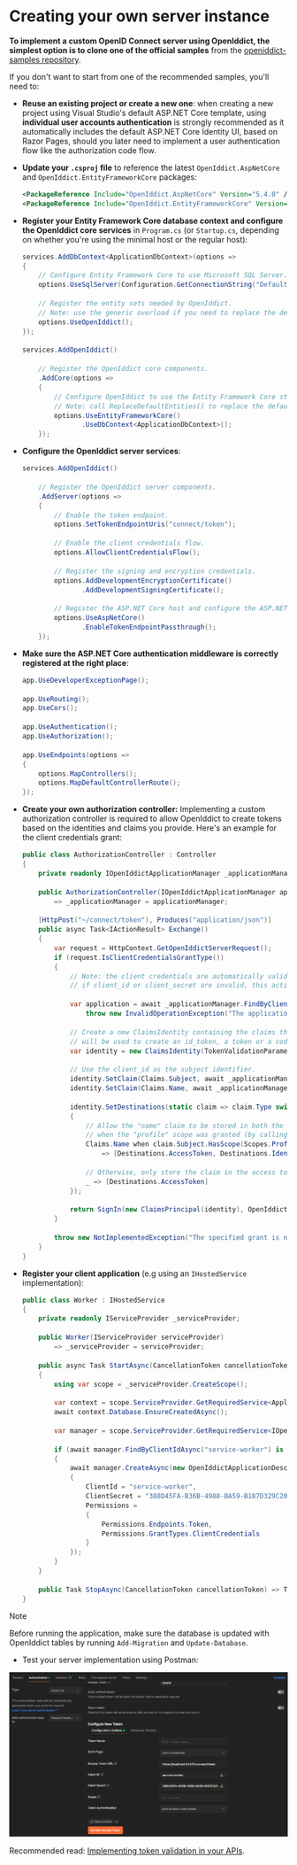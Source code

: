 # Creating your own server instance

**To implement a custom OpenID Connect server using OpenIddict, the simplest option is to clone one of the official samples**
from the [openiddict-samples repository](https://github.com/openiddict/openiddict-samples).

If you don't want to start from one of the recommended samples, you'll need to:

  - **Reuse an existing project or create a new one**: when creating a new project using Visual Studio's default ASP.NET Core template,
  using **individual user accounts authentication** is strongly recommended as it automatically includes the default ASP.NET Core Identity UI,
  based on Razor Pages, should you later need to implement a user authentication flow like the authorization code flow.

  - **Update your `.csproj` file** to reference the latest `OpenIddict.AspNetCore` and `OpenIddict.EntityFrameworkCore` packages:

    ```xml
    <PackageReference Include="OpenIddict.AspNetCore" Version="5.4.0" />
    <PackageReference Include="OpenIddict.EntityFrameworkCore" Version="5.4.0" />
    ```

  - **Register your Entity Framework Core database context and configure the OpenIddict core services** in `Program.cs`
  (or `Startup.cs`, depending on whether you're using the minimal host or the regular host):

    ```csharp
    services.AddDbContext<ApplicationDbContext>(options =>
    {
        // Configure Entity Framework Core to use Microsoft SQL Server.
        options.UseSqlServer(Configuration.GetConnectionString("DefaultConnection"));

        // Register the entity sets needed by OpenIddict.
        // Note: use the generic overload if you need to replace the default OpenIddict entities.
        options.UseOpenIddict();
    });

    services.AddOpenIddict()

        // Register the OpenIddict core components.
        .AddCore(options =>
        {
            // Configure OpenIddict to use the Entity Framework Core stores and models.
            // Note: call ReplaceDefaultEntities() to replace the default entities.
            options.UseEntityFrameworkCore()
                   .UseDbContext<ApplicationDbContext>();
        });
    ```

  - **Configure the OpenIddict server services**:

    ```csharp
    services.AddOpenIddict()

        // Register the OpenIddict server components.
        .AddServer(options =>
        {
            // Enable the token endpoint.
            options.SetTokenEndpointUris("connect/token");

            // Enable the client credentials flow.
            options.AllowClientCredentialsFlow();

            // Register the signing and encryption credentials.
            options.AddDevelopmentEncryptionCertificate()
                   .AddDevelopmentSigningCertificate();

            // Register the ASP.NET Core host and configure the ASP.NET Core options.
            options.UseAspNetCore()
                   .EnableTokenEndpointPassthrough();
        });
    ```

  - **Make sure the ASP.NET Core authentication middleware is correctly registered at the right place**:

    ```csharp
    app.UseDeveloperExceptionPage();

    app.UseRouting();
    app.UseCors();

    app.UseAuthentication();
    app.UseAuthorization();

    app.UseEndpoints(options =>
    {
        options.MapControllers();
        options.MapDefaultControllerRoute();
    });
    ```

  - **Create your own authorization controller:**
    Implementing a custom authorization controller is required to allow OpenIddict to create tokens based on the identities and claims you provide.
    Here's an example for the client credentials grant:

    ```csharp
    public class AuthorizationController : Controller
    {
        private readonly IOpenIddictApplicationManager _applicationManager;

        public AuthorizationController(IOpenIddictApplicationManager applicationManager)
            => _applicationManager = applicationManager;

        [HttpPost("~/connect/token"), Produces("application/json")]
        public async Task<IActionResult> Exchange()
        {
            var request = HttpContext.GetOpenIddictServerRequest();
            if (request.IsClientCredentialsGrantType())
            {
                // Note: the client credentials are automatically validated by OpenIddict:
                // if client_id or client_secret are invalid, this action won't be invoked.

                var application = await _applicationManager.FindByClientIdAsync(request.ClientId) ??
                    throw new InvalidOperationException("The application cannot be found.");

                // Create a new ClaimsIdentity containing the claims that
                // will be used to create an id_token, a token or a code.
                var identity = new ClaimsIdentity(TokenValidationParameters.DefaultAuthenticationType, Claims.Name, Claims.Role);

                // Use the client_id as the subject identifier.
                identity.SetClaim(Claims.Subject, await _applicationManager.GetClientIdAsync(application));
                identity.SetClaim(Claims.Name, await _applicationManager.GetDisplayNameAsync(application));

                identity.SetDestinations(static claim => claim.Type switch
                {
                    // Allow the "name" claim to be stored in both the access and identity tokens
                    // when the "profile" scope was granted (by calling principal.SetScopes(...)).
                    Claims.Name when claim.Subject.HasScope(Scopes.Profile)
                        => [Destinations.AccessToken, Destinations.IdentityToken],

                    // Otherwise, only store the claim in the access tokens.
                    _ => [Destinations.AccessToken]
                });

                return SignIn(new ClaimsPrincipal(identity), OpenIddictServerAspNetCoreDefaults.AuthenticationScheme);
            }

            throw new NotImplementedException("The specified grant is not implemented.");
        }
    }
    ```

  - **Register your client application** (e.g using an `IHostedService` implementation):

    ```csharp
    public class Worker : IHostedService
    {
        private readonly IServiceProvider _serviceProvider;

        public Worker(IServiceProvider serviceProvider)
            => _serviceProvider = serviceProvider;

        public async Task StartAsync(CancellationToken cancellationToken)
        {
            using var scope = _serviceProvider.CreateScope();

            var context = scope.ServiceProvider.GetRequiredService<ApplicationDbContext>();
            await context.Database.EnsureCreatedAsync();

            var manager = scope.ServiceProvider.GetRequiredService<IOpenIddictApplicationManager>();

            if (await manager.FindByClientIdAsync("service-worker") is null)
            {
                await manager.CreateAsync(new OpenIddictApplicationDescriptor
                {
                    ClientId = "service-worker",
                    ClientSecret = "388D45FA-B36B-4988-BA59-B187D329C207",
                    Permissions =
                    {
                        Permissions.Endpoints.Token,
                        Permissions.GrantTypes.ClientCredentials
                    }
                });
            }
        }

        public Task StopAsync(CancellationToken cancellationToken) => Task.CompletedTask;
    }

    ```

  > [!NOTE]
  > Before running the application, make sure the database is updated with OpenIddict tables by running `Add-Migration` and `Update-Database`.

  - Test your server implementation using Postman:

![OAuth 2.0 client credentials grant with Postman](creating-your-own-server-instance/postman.png)

Recommended read: [Implementing token validation in your APIs](implementing-token-validation-in-your-apis.md).